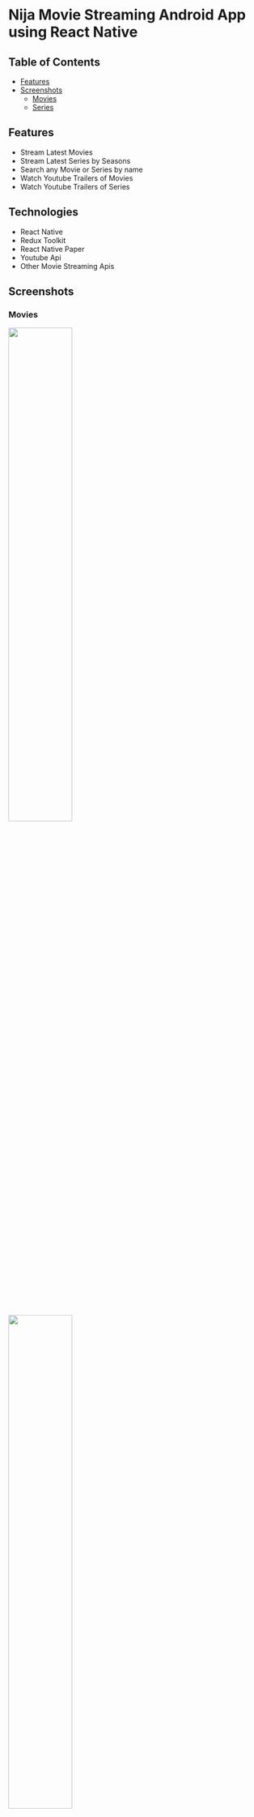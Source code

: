 # Nija Movie Streaming Android App using React Native

## Table of Contents

- [Features](#features)
- [Screenshots](#screenshots)
  - [Movies](#movies)
  - [Series](#series)

## Features

- Stream Latest Movies
- Stream Latest Series by Seasons
- Search any Movie or Series by name
- Watch Youtube Trailers of Movies
- Watch Youtube Trailers of Series

## Technologies

 - React Native
 - Redux Toolkit
 - React Native Paper
 - Youtube Api
 - Other Movie Streaming Apis

## Screenshots

### Movies

<img src="https://user-images.githubusercontent.com/51418862/206907523-b5a6c851-7315-4c80-96a3-37f834534599.jpg" width=50% height=50%>
<img src="https://user-images.githubusercontent.com/51418862/206907546-5aaa052a-70e8-4116-ade4-54b592935c3d.jpg" width=50% height=50%>
<img src="https://user-images.githubusercontent.com/51418862/206907877-e1d8f9da-8395-4bf4-9868-3726143e56d9.jpg" width=50% height=50%>
<img src="https://user-images.githubusercontent.com/51418862/206907753-a4a9521e-0ee1-4b55-b9d5-8deee58d502a.jpg" width=50% height=50%>
<img src="https://user-images.githubusercontent.com/51418862/206907810-68aa1f3d-e33f-40e2-a477-5ba50aacd3c1.jpg" width=50% height=50%>
<img src="https://user-images.githubusercontent.com/51418862/206908670-711abeac-0a5b-40f4-af1a-0e3ea83568e5.jpg" width=50% height=50%>

### Series

<img src="https://user-images.githubusercontent.com/51418862/206907927-40a72053-6905-418c-aedb-24e79a02b0bd.jpg" width=50% height=50%>
<img src="https://user-images.githubusercontent.com/51418862/206907959-9acbc4b0-9079-47be-972f-339f6ce4cc83.jpg" width=50% height=50%>
<img src="https://user-images.githubusercontent.com/51418862/206907966-3dabb8f9-14fd-4a95-9aff-d820457ffff7.jpg" width=50% height=50%>
<img src="https://user-images.githubusercontent.com/51418862/206907972-e5e1c83f-0004-457d-87fa-d3bdd508da7c.jpg" width=50% height=50%>

